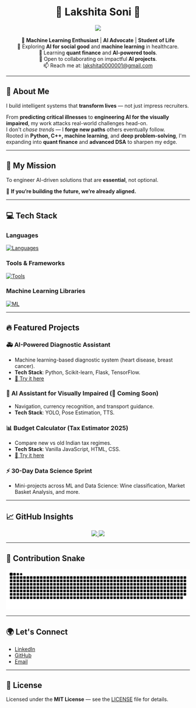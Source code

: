 <h1 align="center">🌊 Lakshita Soni 🌊</h1>

<p align="center">
  <img src="https://readme-typing-svg.demolab.com?font=Fira+Code&weight=500&pause=1000&color=6B8EFF&center=true&vCenter=true&width=500&height=60&lines=Engineer+for+Impact%2C+Not+Vanity.;Building+AI+that+Matters.;Always+Learning.+Always+Building.">
</p>

<p align="center">
🚀 <strong>Machine Learning Enthusiast</strong> | <strong>AI Advocate</strong> | <strong>Student of Life</strong><br>
🔭 Exploring <strong>AI for social good</strong> and <strong>machine learning</strong> in healthcare.<br>
🌱 Learning <strong>quant finance</strong> and <strong>AI-powered tools</strong>.<br>
👯 Open to collaborating on impactful <strong>AI projects</strong>.<br>
📫 Reach me at: <a href="mailto:lakshita0000001@gmail.com">lakshita0000001@gmail.com</a>
</p>

---

## 🧠 About Me

I build intelligent systems that **transform lives** — not just impress recruiters.

From **predicting critical illnesses** to **engineering AI for the visually impaired**, my work attacks real-world challenges head-on.  
I don't *chase trends* — I **forge new paths** others eventually follow.  
Rooted in **Python, C++, machine learning**, and **deep problem-solving**, I'm expanding into **quant finance** and **advanced DSA** to sharpen my edge.

---

## 🎯 My Mission

To engineer AI-driven solutions that are **essential**, not optional.

🚀 **If you’re building the future, we’re already aligned.**

---

## 💻 Tech Stack

### Languages
[![Languages](https://skillicons.dev/icons?i=python,c,cpp,html,css,js,mysql,sqlite)](https://github.com/lakshitaa4)

### Tools & Frameworks
[![Tools](https://skillicons.dev/icons?i=flask,vscode,postman,vercel,github,notion)](https://github.com/lakshitaa4)

### Machine Learning Libraries
[![ML](https://skillicons.dev/icons?i=tensorflow,pytorch,opencv,sklearn)](https://github.com/lakshitaa4)

---

## 🔥 Featured Projects

### 🚑 AI-Powered Diagnostic Assistant
- Machine learning-based diagnostic system (heart disease, breast cancer).
- **Tech Stack**: Python, Scikit-learn, Flask, TensorFlow.
- [🔗 Try it here](https://huggingface.co/spaces/laksss/Diagnostic-Assistant)

### 🧭 AI Assistant for Visually Impaired (🚀 Coming Soon)
- Navigation, currency recognition, and transport guidance.
- **Tech Stack**: YOLO, Pose Estimation, TTS.

### 📊 Budget Calculator (Tax Estimator 2025)
- Compare new vs old Indian tax regimes.
- **Tech Stack**: Vanilla JavaScript, HTML, CSS.
- [🔗 Try it here](https://budget-calculator-alpha-eight.vercel.app/)

### ⚡ 30-Day Data Science Sprint
- Mini-projects across ML and Data Science: Wine classification, Market Basket Analysis, and more.

---

## 📈 GitHub Insights

<div align="center">
  <a href="https://github.com/lakshitaa4">
    <img height="180" src="https://github-readme-streak-stats.herokuapp.com/?user=lakshitaa4&theme=dark&hide_border=false&border_radius=10" />
  </a>
  <a href="https://github.com/lakshitaa4">
    <img height="180" src="https://github-readme-stats.vercel.app/api/top-langs/?username=lakshitaa4&layout=compact&theme=dark&hide_border=false&count_private=true&border_radius=10" />
  </a>
</div>

---

## 🐍 Contribution Snake
<picture>
  <source media="(prefers-color-scheme: dark)" srcset="https://raw.githubusercontent.com/lakshitaa4/lakshitaa4/output/github-contribution-grid-snake-dark.svg">
  <source media="(prefers-color-scheme: light)" srcset="https://raw.githubusercontent.com/lakshitaa4/lakshitaa4/output/github-contribution-grid-snake.svg">
  <img alt="github contribution grid snake animation" src="https://raw.githubusercontent.com/lakshitaa4/lakshitaa4/output/github-contribution-grid-snake.svg">
</picture>


---

## 🌍 Let's Connect

- [LinkedIn](https://www.linkedin.com/in/lakshita-soni-b3268b2a5/)
- [GitHub](https://github.com/lakshitaa4)
- [Email](mailto:lakshita0000001@gmail.com)

---

## 📜 License

Licensed under the **MIT License** — see the [LICENSE](LICENSE) file for details.
